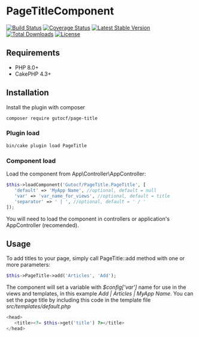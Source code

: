 # PageTitleComponent

[![Build Status](https://img.shields.io/github/workflow/status/gutocf/page-title/CI/master?style=flat-square)](https://github.com/gutocf/page-title/actions?query=workflow%3ACI+branch%3Amaster)
[![Coverage Status](https://img.shields.io/codecov/c/github/gutocf/page-title.svg?style=flat-square)](https://codecov.io/github/gutocf/page-title)
[![Latest Stable Version](https://poser.pugx.org/gutocf/page-title/v/stable.svg)](https://packagist.org/packages/gutocf/page-title)
[![Total Downloads](https://img.shields.io/packagist/dt/gutocf/page-title.svg?style=flat-square)](https://packagist.org/packages/gutocf/page-title)
[![License](https://img.shields.io/badge/license-MIT-blue.svg?style=flat-square)](https://packagist.org/packages/gutocf/page-title)

## Requirements
 - PHP 8.0+
 - CakePHP 4.3+

## Installation

Install the plugin with composer
    
    composer require gutocf/page-title
    
### Plugin load

    bin/cake plugin load PageTitle
    
### Component load

Load the component from App\Controller\AppController:

```php
$this->loadComponent('Gutocf/PageTitle.PageTitle', [
   'default' => 'MyApp Name', //optional, default = null
   'var' => 'var_name_for_views', //optional, default = title
   'separator' => ' | ', //optional, default = ' / '
]); 
```
You will need to load the component in controllers or application's AppController (recomended). 
 
## Usage

To add titles to your page, simply call PageTitle::add method with one or more parameters:
```php
$this->PageTitle->add('Articles', 'Add');
```

The component will set a variable with *$config['var']* name for use in the views and templates, in this example *Add | Articles | MyApp Name*. You can set the page title by including this code in the template file *src/templates/default.php*

```php
<head>
   <title><?= $this->get('title') ?></title>
</head>
```
